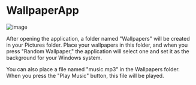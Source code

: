 # WallpaperApp

![image](https://github.com/user-attachments/assets/eedf38be-c08e-4e3e-b72b-37ba50be23f0)

After opening the application, a folder named "Wallpapers" will be created in your Pictures folder. Place your wallpapers in this folder, and when you press "Random Wallpaper," the application will select one and set it as the background for your Windows system.

You can also place a file named "music.mp3" in the Wallpapers folder. When you press the "Play Music" button, this file will be played.

